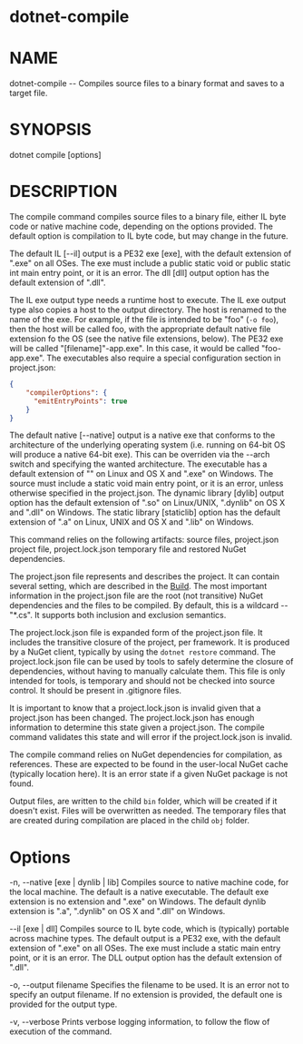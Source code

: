 dotnet-compile
===========

# NAME 
dotnet-compile -- Compiles source files to a binary format and saves to a target file.

# SYNOPSIS
dotnet compile [options]

# DESCRIPTION
The compile command compiles source files to a binary file, either IL byte code or native machine code, depending on the options provided. The default option is compilation to IL byte code, but may change in the future.

The default IL [--il] output is a PE32 exe [exe], with the default extension of ".exe" on all OSes. The exe must include a public static void or public static int main entry point, or it is an error. The dll [dll] output option has the default extension of ".dll".

The IL exe output type needs a runtime host to execute. The IL exe output type also copies a host to the output directory. The host is renamed to the name of the exe. For example, if the file is intended to be "foo" (`-o foo`), then the host will be called foo, with the appropriate default native file extension fo the OS (see the native file extensions, below). The PE32 exe will be called "[filename]"-app.exe". In this case, it would be called "foo-app.exe". The executables also require a special configuration section in project.json:

```json
{ 
    "compilerOptions": {
      "emitEntryPoints": true
    }
}
```

The default native [--native] output is a native exe that conforms to the architecture of the underlying operating system (i.e. running on 64-bit OS will produce a native 64-bit exe). This can be overriden via the --arch switch and specifying the wanted architecture. The executable has a default extension of "" on Linux and OS X and ".exe" on Windows. The source must include a static void main entry point, or it is an error, unless otherwise specified in the project.json. The dynamic library [dylib] output option has the default extension of ".so" on Linux/UNIX, ".dynlib" on OS X and ".dll" on Windows. The static library [staticlib] option has the default extension of ".a" on Linux, UNIX and OS X and ".lib" on Windows.

This command relies on the following artifacts: source files, project.json project file, project.lock.json temporary file and restored NuGet dependencies. 

The project.json file represents and describes the project. It can contain several setting, which are described in the [Build](https://docs.asp.net/en/latest/dnx/projects.html#building). The most important information in the project.json file are the root (not transitive) NuGet dependencies and the files to be compiled. By default, this is a wildcard -- "*.cs". It supports both inclusion and exclusion semantics.

The project.lock.json file is expanded form of the project.json file. It includes the transitive closure of the project, per framework. It is produced by a NuGet client, typically by using the `dotnet restore` command. The project.lock.json file can be used by tools to safely determine the closure of dependencies, without having to manually calculate them. This file is only intended for tools, is temporary and should not be checked into source control. It should be present in .gitignore files.

It is important to know that a project.lock.json is invalid given that a project.json has been changed. The project.lock.json has enough information to determine this state given a project.json. The compile command validates this state and will error if the project.lock.json is invalid.

The compile command relies on NuGet dependencies for compilation, as references. These are expected to be found in the user-local NuGet cache (typically location here). It is an error state if a given NuGet package is not found.

Output files, are written to the child `bin` folder, which will be created if it doesn't exist. Files will be overwritten as needed. The temporary files that are created during compilation are placed in the child `obj` folder. 

# Options

-n, --native [exe | dynlib | lib]
Compiles source to native machine code, for the local machine. The default is a native executable. The default exe extension is no extension and ".exe" on Windows. The default dynlib extension is ".a", ".dynlib" on OS X and ".dll" on Windows.

--il [exe | dll]
Compiles source to IL byte code, which is (typically) portable across machine types. The default output is a PE32 exe, with the default extension of ".exe" on all OSes. The exe must include a static main entry point, or it is an error. The DLL output option has the default extension of ".dll".

-o, --output filename
Specifies the filename to be used. It is an error not to specify an output filename. If no extension is provided, the default one is provided for the output type.

-v, --verbose
Prints verbose logging information, to follow the flow of execution of the command.
